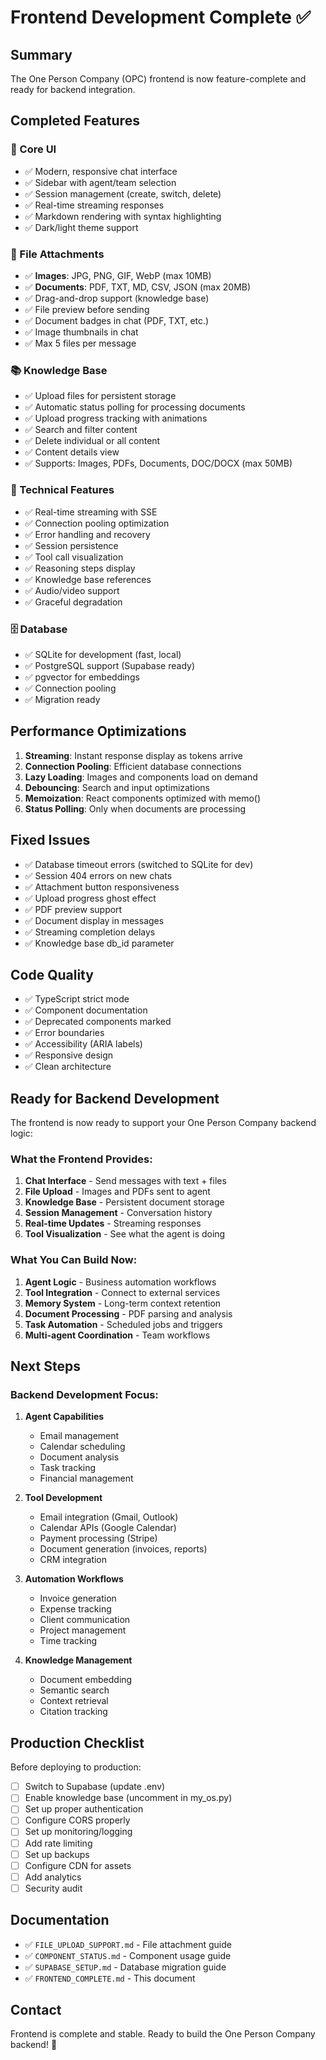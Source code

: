 # Frontend Development Complete ✅

## Summary

The One Person Company (OPC) frontend is now feature-complete and ready for backend integration.

## Completed Features

### 🎨 Core UI
- ✅ Modern, responsive chat interface
- ✅ Sidebar with agent/team selection
- ✅ Session management (create, switch, delete)
- ✅ Real-time streaming responses
- ✅ Markdown rendering with syntax highlighting
- ✅ Dark/light theme support

### 📎 File Attachments
- ✅ **Images**: JPG, PNG, GIF, WebP (max 10MB)
- ✅ **Documents**: PDF, TXT, MD, CSV, JSON (max 20MB)
- ✅ Drag-and-drop support (knowledge base)
- ✅ File preview before sending
- ✅ Document badges in chat (PDF, TXT, etc.)
- ✅ Image thumbnails in chat
- ✅ Max 5 files per message

### 📚 Knowledge Base
- ✅ Upload files for persistent storage
- ✅ Automatic status polling for processing documents
- ✅ Upload progress tracking with animations
- ✅ Search and filter content
- ✅ Delete individual or all content
- ✅ Content details view
- ✅ Supports: Images, PDFs, Documents, DOC/DOCX (max 50MB)

### 🔧 Technical Features
- ✅ Real-time streaming with SSE
- ✅ Connection pooling optimization
- ✅ Error handling and recovery
- ✅ Session persistence
- ✅ Tool call visualization
- ✅ Reasoning steps display
- ✅ Knowledge base references
- ✅ Audio/video support
- ✅ Graceful degradation

### 🗄️ Database
- ✅ SQLite for development (fast, local)
- ✅ PostgreSQL support (Supabase ready)
- ✅ pgvector for embeddings
- ✅ Connection pooling
- ✅ Migration ready

## Performance Optimizations

1. **Streaming**: Instant response display as tokens arrive
2. **Connection Pooling**: Efficient database connections
3. **Lazy Loading**: Images and components load on demand
4. **Debouncing**: Search and input optimizations
5. **Memoization**: React components optimized with memo()
6. **Status Polling**: Only when documents are processing

## Fixed Issues

- ✅ Database timeout errors (switched to SQLite for dev)
- ✅ Session 404 errors on new chats
- ✅ Attachment button responsiveness
- ✅ Upload progress ghost effect
- ✅ PDF preview support
- ✅ Document display in messages
- ✅ Streaming completion delays
- ✅ Knowledge base db_id parameter

## Code Quality

- ✅ TypeScript strict mode
- ✅ Component documentation
- ✅ Deprecated components marked
- ✅ Error boundaries
- ✅ Accessibility (ARIA labels)
- ✅ Responsive design
- ✅ Clean architecture

## Ready for Backend Development

The frontend is now ready to support your One Person Company backend logic:

### What the Frontend Provides:
1. **Chat Interface** - Send messages with text + files
2. **File Upload** - Images and PDFs sent to agent
3. **Knowledge Base** - Persistent document storage
4. **Session Management** - Conversation history
5. **Real-time Updates** - Streaming responses
6. **Tool Visualization** - See what the agent is doing

### What You Can Build Now:
1. **Agent Logic** - Business automation workflows
2. **Tool Integration** - Connect to external services
3. **Memory System** - Long-term context retention
4. **Document Processing** - PDF parsing and analysis
5. **Task Automation** - Scheduled jobs and triggers
6. **Multi-agent Coordination** - Team workflows

## Next Steps

### Backend Development Focus:
1. **Agent Capabilities**
   - Email management
   - Calendar scheduling
   - Document analysis
   - Task tracking
   - Financial management

2. **Tool Development**
   - Email integration (Gmail, Outlook)
   - Calendar APIs (Google Calendar)
   - Payment processing (Stripe)
   - Document generation (invoices, reports)
   - CRM integration

3. **Automation Workflows**
   - Invoice generation
   - Expense tracking
   - Client communication
   - Project management
   - Time tracking

4. **Knowledge Management**
   - Document embedding
   - Semantic search
   - Context retrieval
   - Citation tracking

## Production Checklist

Before deploying to production:

- [ ] Switch to Supabase (update .env)
- [ ] Enable knowledge base (uncomment in my_os.py)
- [ ] Set up proper authentication
- [ ] Configure CORS properly
- [ ] Set up monitoring/logging
- [ ] Add rate limiting
- [ ] Set up backups
- [ ] Configure CDN for assets
- [ ] Add analytics
- [ ] Security audit

## Documentation

- ✅ `FILE_UPLOAD_SUPPORT.md` - File attachment guide
- ✅ `COMPONENT_STATUS.md` - Component usage guide
- ✅ `SUPABASE_SETUP.md` - Database migration guide
- ✅ `FRONTEND_COMPLETE.md` - This document

## Contact

Frontend is complete and stable. Ready to build the One Person Company backend! 🚀
